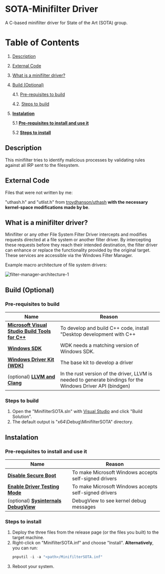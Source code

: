 # SOTA-Minifilter Driver

A C-based minifilter driver for State of the Art (SOTA) group.

# Table of Contents
1. [Description](#Description)
2. [External Code](#external-Code)
3. [What is a minifilter driver?](#What-is-a-minifilter-driver?)
4. [Build (Optional)](#Build-(Optional))

   4.1. [Pre-requisites to build](#Pre-requisites-to-build)
   
   4.2. [Steps to build](#Steps-to-build)
5. [**Instalation**](#Instalation)
   
   5.1 [**Pre-requisites to install and use it**](#Pre-requisites-to-install-and-use-it)
   
   5.2 [**Steps to install**](#Steps-to-install)
   

## Description

This minifilter tries to identify malicious processes by validating rules against all IRP sent to the filesystem.

## External Code

Files that were not written by me:

"uthash.h" and "utlist.h" from [troydhanson/uthash](https://github.com/troydhanson/uthash) **with the necessary kernel-space modifications made by be**.

## What is a minifilter driver?

Minifilter or any other File System Filter Driver intercepts and modifies requests directed at a file system or another filter driver. By intercepting these requests before they reach their intended destination, the filter driver can enhance or replace the functionality provided by the original target. These services are accessible via the Windows Filter Manager.

Example macro architecture of file system drivers:

![filter-manager-architecture-1](https://github.com/not4rt/SOTA-minifilter/assets/128330203/b55870ce-580a-4734-b639-60bb3b7b8e26)

## Build (Optional)
### Pre-requisites to build
| Name | Reason |
| ---------------------------------------------- | -- |
| [**Microsoft Visual Studio Build Tools for C++**](https://visualstudio.microsoft.com/thank-you-downloading-visual-studio/?sku=BuildTools&rel=16) | To develop and build C++ code, install "Desktop development with C++ |
| [**Windows SDK**](https://go.microsoft.com/fwlink/?linkid=2166460) | WDK needs a matching version of Windows SDK. |
| [**Windows Driver Kit (WDK)**](https://go.microsoft.com/fwlink/?linkid=2166289) | The base kit to develop a driver |
| (optional) [**LLVM and Clang**](https://github.com/llvm/llvm-project/releases/download/llvmorg-12.0.1/LLVM-12.0.1-win64.exe) | In the rust version of the driver, LLVM is needed to generate bindings for the Windows Driver API (bindgen) |

### Steps to build
1. Open the "MinifilterSOTA.sln" with [Visual Studio](https://visualstudio.microsoft.com/) and click "Build Solution".
2. The default output is "x64\Debug\MinifilterSOTA" directory.

   
## Instalation
### Pre-requisites to install and use it
| Name | Reason |
| ---------------------------------------------- | -- |
| [**Disable Secure Boot**](https://learn.microsoft.com/en-us/windows-hardware/drivers/install/the-testsigning-boot-configuration-option) | To make Microsoft Windows accepts self-signed drivers |
| [**Enable Driver Testing Mode**](https://learn.microsoft.com/en-us/windows-hardware/drivers/install/the-testsigning-boot-configuration-option) | To make Microsoft Windows accepts self-signed drivers |
| (optional) [**Sysinternals DebugView**](https://docs.microsoft.com/en-us/sysinternals/downloads/debugview) | DebugView to see kernel debug messages |

### Steps to install
1. Deploy the three files from the release page (or the files you built) to the target machine.
2. Right-click on "MinifilterSOTA.inf" and choose "Install". **Alternatively**, you can run:
   ```powershell
   pnputil -i -a "<path>/MinifilterSOTA.inf"
   ```
4. Reboot your system.

